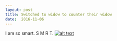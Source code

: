 ```yaml
---
layout: post
title: Switched to widow to counter their widow
date:  2016-11-06
---
```

I am so smart. S M R T.
[![alt text](https://i.ytimg.com/vi_webp/_LuhhwuSyJg/maxresdefault.webp "thumbnail")](https://www.youtube.com/watch?v=_LuhhwuSyJg)
  
